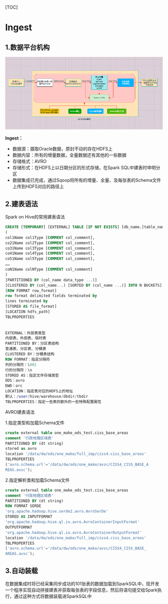 [TOC]



# Ingest

## **1.数据平台机构**

![Snipaste_2023-01-02_12-35-47](assets/Snipaste_2023-01-02_12-35-47.png)

**Ingest：**

- 数据源：摄取Oracle数据，原封不动的存在HDFS上
- 数据内容：所有的增量数据，全量数据还有其他的一些数据
- 存储格式：AVRO
- 存储形式：在HDFS上以日期分区的形式存储，在Spark SQL中建表时申明分区
- 数据集成已完成，通过Sqoop将所有的增量、全量、及每张表的Schema文件上传到HDFS对应的路径上

## **2.建表语法**

Spark on Hive的常用建表语法

```sql
CREATE [TEMPORARY] [EXTERNAL] TABLE [IF NOT EXISTS] [db_name.]table_name
(
col1Name col1Type [COMMENT col_comment],
co21Name col2Type [COMMENT col_comment],
co31Name col3Type [COMMENT col_comment],
co41Name col4Type [COMMENT col_comment],
co51Name col5Type [COMMENT col_comment],
……
coN1Name colNType [COMMENT col_comment]
)
[PARTITIONED BY (col_name data_type ...)]
[CLUSTERED BY (col_name...) [SORTED BY (col_name ...)] INTO N BUCKETS]
[ROW FORMAT row_format]
row format delimited fields terminated by
lines terminated by
[STORED AS file_format]
[LOCATION hdfs_path]
TBLPROPERTIES


EXTERNAL：外部表类型
内部表、外部表、临时表
PARTITIONED BY：分区表结构
普通表、分区表、分桶表
CLUSTERED BY：分桶表结构
ROW FORMAT：指定分隔符
列的分隔符：\001
行的分隔符：\n
STORED AS：指定文件存储类型
ODS：avro
DWD：orc
LOCATION：指定表对应的HDFS上的地址
默认：/user/hive/warehouse/dbdir/tbdir
TBLPROPERTIES：指定一些表的额外的一些特殊配置属性
```

AVRO建表语法

1.指定类型和加载Schema文件

```sql
create external table one_make_ods_test.ciss_base_areas
comment '行政地理区域表'
PARTITIONED BY (dt string)
stored as avro
location '/data/dw/ods/one_make/full_imp/ciss4.ciss_base_areas'
TBLPROPERTIES
('avro.schema.url'='/data/dw/ods/one_make/avsc/CISS4_CISS_BASE_A
REAS.avsc');
```

2.指定解析类和加载Schema文件

```sql
create external table one_make_ods_test.ciss_base_areas
comment '行政地理区域表'
PARTITIONED BY (dt string)
ROW FORMAT SERDE
'org.apache.hadoop.hive.serde2.avro.AvroSerDe'
STORED AS INPUTFORMAT
'org.apache.hadoop.hive.ql.io.avro.AvroContainerInputFormat'
OUTPUTFORMAT
'org.apache.hadoop.hive.ql.io.avro.AvroContainerOutputFormat'
location '/data/dw/ods/one_make/full_imp/ciss4.ciss_base_areas'
TBLPROPERTIES
('avro.schema.url'='/data/dw/ods/one_make/avsc/CISS4_CISS_BASE_
AREAS.avsc');
```

## **3.自动装载**

在数据集成时将已经采集同步成功的101张表的数据加载到SparkSQL中，现开发一个程序实现自动拼接建表并获取每张表的字段信息，然后将语句提交给Spark执行，通过这种方式将数据装载进SparkSQL中
